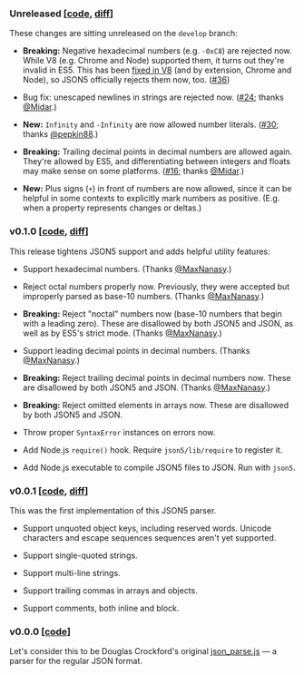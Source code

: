 ### Unreleased [[code][cNew], [diff][dNew]]

[cNew]: https://github.com/aseemk/json5/tree/develop
[dNew]: https://github.com/aseemk/json5/compare/master...develop

These changes are sitting unreleased on the `develop` branch:

- **Breaking:** Negative hexadecimal numbers (e.g. `-0xC8`) are rejected now.
  While V8 (e.g. Chrome and Node) supported them, it turns out they're invalid
  in ES5. This has been [fixed in V8][v8-hex-fix] (and by extension, Chrome
  and Node), so JSON5 officially rejects them now, too. ([#36][])

[v8-hex-fix]: http://code.google.com/p/v8/issues/detail?id=2240
[#36]: https://github.com/aseemk/json5/issues/36

- Bug fix: unescaped newlines in strings are rejected now. ([#24][]; thanks
  [@Midar][].)

[#24]: https://github.com/aseemk/json5/issues/24

- **New:** `Infinity` and `-Infinity` are now allowed number literals.
  ([#30][]; thanks [@pepkin88][].)

[#30]: https://github.com/aseemk/json5/issues/30

- **Breaking:** Trailing decimal points in decimal numbers are allowed again.
  They're allowed by ES5, and differentiating between integers and floats may
  make sense on some platforms. ([#16][]; thanks [@Midar][].)

[#16]: https://github.com/aseemk/json5/issues/16

- **New:** Plus signs (`+`) in front of numbers are now allowed, since it can
  be helpful in some contexts to explicitly mark numbers as positive.
  (E.g. when a property represents changes or deltas.)

### v0.1.0 [[code][c0.1.0], [diff][d0.1.0]]

[c0.1.0]: https://github.com/aseemk/json5/tree/v0.1.0
[d0.1.0]: https://github.com/aseemk/json5/compare/v0.0.1...v0.1.0

This release tightens JSON5 support and adds helpful utility features:

- Support hexadecimal numbers. (Thanks [@MaxNanasy][].)

- Reject octal numbers properly now. Previously, they were accepted but
  improperly parsed as base-10 numbers. (Thanks [@MaxNanasy][].)

- **Breaking:** Reject "noctal" numbers now (base-10 numbers that begin with a
  leading zero). These are disallowed by both JSON5 and JSON, as well as by
  ES5's strict mode. (Thanks [@MaxNanasy][].)

- Support leading decimal points in decimal numbers. (Thanks [@MaxNanasy][].)

- **Breaking:** Reject trailing decimal points in decimal numbers now. These
  are disallowed by both JSON5 and JSON. (Thanks [@MaxNanasy][].)
  
- **Breaking:** Reject omitted elements in arrays now. These are disallowed by
  both JSON5 and JSON.

- Throw proper `SyntaxError` instances on errors now.

- Add Node.js `require()` hook. Require `json5/lib/require` to register it.

- Add Node.js executable to compile JSON5 files to JSON. Run with `json5`.

### v0.0.1 [[code][c0.0.1], [diff][d0.0.1]]

[c0.0.1]: https://github.com/aseemk/json5/tree/v0.0.1
[d0.0.1]: https://github.com/aseemk/json5/compare/v0.0.0...v0.0.1

This was the first implementation of this JSON5 parser.

- Support unquoted object keys, including reserved words. Unicode characters
  and escape sequences sequences aren't yet supported.

- Support single-quoted strings.

- Support multi-line strings.

- Support trailing commas in arrays and objects.

- Support comments, both inline and block.

### v0.0.0 [[code](https://github.com/aseemk/json5/tree/v0.0.0)]

Let's consider this to be Douglas Crockford's original [json_parse.js][] — a
parser for the regular JSON format.

[json_parse.js]: https://github.com/douglascrockford/JSON-js/blob/master/json_parse.js

[@MaxNanasy]: https://github.com/MaxNanasy
[@Midar]: https://github.com/Midar
[@pepkin88]: https://github.com/pepkin88

